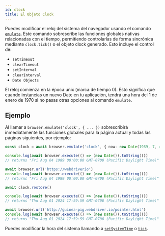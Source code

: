 ```yaml
---
id: clock
title: El Objeto Clock
---
```


Puedes modificar el reloj del sistema del navegador usando el comando [`emulate`](/docs/emulation). Este comando sobrescribe las funciones globales nativas relacionadas con el tiempo, permitiendo controlarlas de forma sincrónica mediante `clock.tick()` o el objeto clock generado. Esto incluye el control de:

- `setTimeout`
- `clearTimeout`
- `setInterval`
- `clearInterval`
- `Date Objects`

El reloj comienza en la época unix (marca de tiempo 0). Esto significa que cuando instancias un nuevo Date en tu aplicación, tendrá una hora del 1 de enero de 1970 si no pasas otras opciones al comando `emulate`.

## Ejemplo

Al llamar a `browser.emulate('clock', { ... })` sobrescribirá inmediatamente las funciones globales para la página actual y todas las páginas siguientes, por ejemplo:

```ts
const clock = await browser.emulate('clock', { now: new Date(1989, 7, 4) })

console.log(await browser.execute(() => (new Date()).toString()))
// returns "Fri Aug 04 1989 00:00:00 GMT-0700 (Pacific Daylight Time)"

await browser.url('https://webdriverio')
console.log(await browser.execute(() => (new Date()).toString()))
// returns "Fri Aug 04 1989 00:00:00 GMT-0700 (Pacific Daylight Time)"

await clock.restore()

console.log(await browser.execute(() => (new Date()).toString()))
// returns "Thu Aug 01 2024 17:59:59 GMT-0700 (Pacific Daylight Time)"

await browser.url('http://guinea-pig.webdriver.io/pointer.html')
console.log(await browser.execute(() => (new Date()).toString()))
// returns "Thu Aug 01 2024 17:59:59 GMT-0700 (Pacific Daylight Time)"
```

Puedes modificar la hora del sistema llamando a [`setSystemTime`](/docs/api/clock/setSystemTime) o [`tick`](/docs/api/clock/tick).